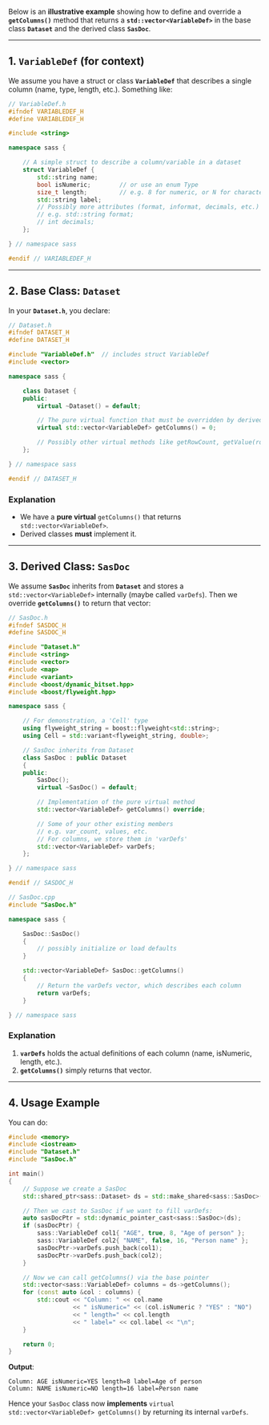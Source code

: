 Below is an **illustrative example** showing how to define and override a **`getColumns()`** method that returns a **`std::vector<VariableDef>`** in the base class **`Dataset`** and the derived class **`SasDoc`**.

---

## 1. `VariableDef` (for context)

We assume you have a struct or class **`VariableDef`** that describes a single column (name, type, length, etc.). Something like:

```cpp
// VariableDef.h
#ifndef VARIABLEDEF_H
#define VARIABLEDEF_H

#include <string>

namespace sass {

    // A simple struct to describe a column/variable in a dataset
    struct VariableDef {
        std::string name;
        bool isNumeric;        // or use an enum Type
        size_t length;         // e.g. 8 for numeric, or N for character
        std::string label;
        // Possibly more attributes (format, informat, decimals, etc.)
        // e.g. std::string format;
        // int decimals;
    };

} // namespace sass

#endif // VARIABLEDEF_H
```

---

## 2. Base Class: `Dataset`

In your **`Dataset.h`**, you declare:

```cpp
// Dataset.h
#ifndef DATASET_H
#define DATASET_H

#include "VariableDef.h"  // includes struct VariableDef
#include <vector>

namespace sass {

    class Dataset {
    public:
        virtual ~Dataset() = default;

        // The pure virtual function that must be overridden by derived classes
        virtual std::vector<VariableDef> getColumns() = 0;

        // Possibly other virtual methods like getRowCount, getValue(row,col), etc.
    };

} // namespace sass

#endif // DATASET_H
```

### Explanation

- We have a **pure virtual** `getColumns()` that returns `std::vector<VariableDef>`.  
- Derived classes **must** implement it.

---

## 3. Derived Class: `SasDoc`

We assume **`SasDoc`** inherits from **`Dataset`** and stores a `std::vector<VariableDef>` internally (maybe called `varDefs`). Then we override **`getColumns()`** to return that vector:

```cpp
// SasDoc.h
#ifndef SASDOC_H
#define SASDOC_H

#include "Dataset.h"
#include <string>
#include <vector>
#include <map>
#include <variant>
#include <boost/dynamic_bitset.hpp>
#include <boost/flyweight.hpp>

namespace sass {

    // For demonstration, a 'Cell' type
    using flyweight_string = boost::flyweight<std::string>;
    using Cell = std::variant<flyweight_string, double>;

    // SasDoc inherits from Dataset
    class SasDoc : public Dataset
    {
    public:
        SasDoc();
        virtual ~SasDoc() = default;

        // Implementation of the pure virtual method
        std::vector<VariableDef> getColumns() override;

        // Some of your other existing members
        // e.g. var_count, values, etc.
        // For columns, we store them in 'varDefs'
        std::vector<VariableDef> varDefs;
    };

} // namespace sass

#endif // SASDOC_H
```

```cpp
// SasDoc.cpp
#include "SasDoc.h"

namespace sass {

    SasDoc::SasDoc()
    {
        // possibly initialize or load defaults
    }

    std::vector<VariableDef> SasDoc::getColumns()
    {
        // Return the varDefs vector, which describes each column
        return varDefs;
    }

} // namespace sass
```

### Explanation

1. **`varDefs`** holds the actual definitions of each column (name, isNumeric, length, etc.).  
2. **`getColumns()`** simply returns that vector.

---

## 4. Usage Example

You can do:

```cpp
#include <memory>
#include <iostream>
#include "Dataset.h"
#include "SasDoc.h"

int main()
{
    // Suppose we create a SasDoc
    std::shared_ptr<sass::Dataset> ds = std::make_shared<sass::SasDoc>();

    // Then we cast to SasDoc if we want to fill varDefs:
    auto sasDocPtr = std::dynamic_pointer_cast<sass::SasDoc>(ds);
    if (sasDocPtr) {
        sass::VariableDef col1{ "AGE", true, 8, "Age of person" };
        sass::VariableDef col2{ "NAME", false, 16, "Person name" };
        sasDocPtr->varDefs.push_back(col1);
        sasDocPtr->varDefs.push_back(col2);
    }

    // Now we can call getColumns() via the base pointer
    std::vector<sass::VariableDef> columns = ds->getColumns();
    for (const auto &col : columns) {
        std::cout << "Column: " << col.name
                  << " isNumeric=" << (col.isNumeric ? "YES" : "NO")
                  << " length=" << col.length
                  << " label=" << col.label << "\n";
    }

    return 0;
}
```

**Output**:

```
Column: AGE isNumeric=YES length=8 label=Age of person
Column: NAME isNumeric=NO length=16 label=Person name
```

Hence your `SasDoc` class now **implements** `virtual std::vector<VariableDef> getColumns()` by returning its internal `varDefs`.